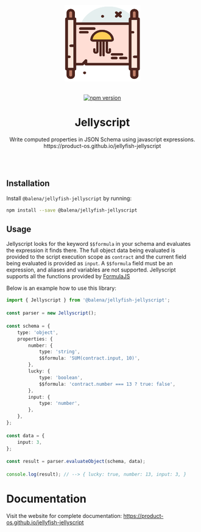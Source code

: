 <div align="center">
  <img width="200" height="200" src="https://raw.githubusercontent.com/product-os/jellyfish-jellyscript/master/icon.png">
  <br>
  <br>

[![npm version](https://badge.fury.io/js/@balena%2Fjellyfish-jellyscript.svg)](https://badge.fury.io/js/@balena%2Fjellyfish-jellyscript)

  <h1>Jellyscript</h1>

  <p>
    Write computed properties in JSON Schema using javascript expressions.
    <br>
    https://product-os.github.io/jellyfish-jellyscript
  </p>
  <br>
  <br>
</div>

## Installation

Install `@balena/jellyfish-jellyscript` by running:

```sh
npm install --save @balena/jellyfish-jellyscript
```

## Usage

Jellyscript looks for the keyword `$$formula` in your schema and evaluates the expression it finds there.
The full object data being evaluated is provided to the script execution scope as `contract` and the current field being evaluated is provided as `input`.
A `$$formula` field must be an expression, and aliases and variables are not supported.
Jellyscript supports all the functions provided by [FormulaJS](https://formulajs.info/)

Below is an example how to use this library:

```typescript
import { Jellyscript } from '@balena/jellyfish-jellyscript';

const parser = new Jellyscript();

const schema = {
	type: 'object',
	properties: {
		number: {
			type: 'string',
			$$formula: 'SUM(contract.input, 10)',
		},
		lucky: {
			type: 'boolean',
			$$formula: 'contract.number === 13 ? true: false',
		},
		input: {
			type: 'number',
		},
	},
};

const data = {
	input: 3,
};

const result = parser.evaluateObject(schema, data);

console.log(result); // --> { lucky: true, number: 13, input: 3, }
```

# Documentation

Visit the website for complete documentation: https://product-os.github.io/jellyfish-jellyscript
